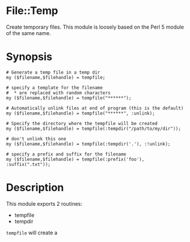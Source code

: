 File::Temp
==========

Create temporary files. This module is loosely based on the Perl 5
module of the same name.

Synopsis
========

    # Generate a temp file in a temp dir
    my ($filename,$filehandle) = tempfile;

    # specify a template for the filename
    #  * are replaced with random characters
    my ($filename,$filehandle) = tempfile("******");

    # Automatically unlink files at end of program (this is the default)
    my ($filename,$filehandle) = tempfile("******", :unlink);

    # Specify the directory where the tempfile will be created
    my ($filename,$filehandle) = tempfile(:tempdir("/path/to/my/dir"));

    # don't unlink this one
    my ($filename,$filehandle) = tempfile(:tempdir('.'), :!unlink);

    # specify a prefix and suffix for the filename
    my ($filename,$filehandle) = tempfile(:prefix('foo'), :suffix(".txt"));


Description
===========

This module exports 2 routines:

* tempfile
* tempdir

`tempfile`  will create a 



